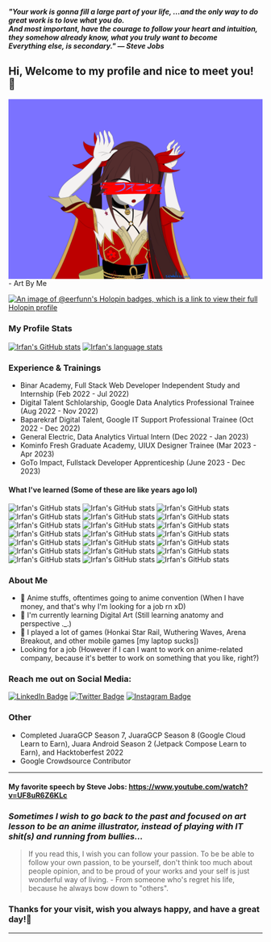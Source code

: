**_"Your work is gonna fill a large part of your life, ...and the only way to do great work is to love what you do._**\
**_And most important, have the courage to follow your heart and intuition, they somehow already know, what you truly want to become_**\
**_Everything else, is secondary." — Steve Jobs_**

## Hi, Welcome to my profile and nice to meet you! 🌟

<img align="center" alt="HSR Sparkle Phony Art" src="https://raw.githubusercontent.com/eerfunn/eerfunn/main/assets/phonyforgithub.png" />
- Art By Me

<!-- <img align="center" alt="Prinz Eugen Azur Lane" src="https://raw.githubusercontent.com/eerfunn/eerfunn/main/assets/eugen.png" /> -->
<!-- - Prinz Eugen's Art by ひみつ (Pixiv) -->

[![An image of @eerfunn's Holopin badges, which is a link to view their full Holopin profile](https://holopin.me/eerfunn)](https://holopin.io/@eerfunn)

### My Profile Stats

<a href="github.com/eerfunn"><img align="center" src="https://github-readme-stats.vercel.app/api?username=eerfunn&count_private=true&show_icons=true&bg_color=0d1117&text_color=ffffff&title_color=00ffff&icon_color=FFD700&border_color=FFD700" alt="Irfan's GitHub stats"/></a>
<a href="github.com/eerfunn"><img align="center" src="https://github-readme-stats.vercel.app/api/top-langs/?username=eerfunn&layout=compact&bg_color=0d1117&text_color=ffffff&title_color=00ffff&icon_color=FFD700&border_color=FFD700" alt="Irfan's language stats"/></a>

### Experience & Trainings

- Binar Academy, Full Stack Web Developer Independent Study and Internship (Feb 2022 - Jul 2022)
- Digital Talent Schlolarship, Google Data Analytics Professional Trainee (Aug 2022 - Nov 2022)
- Baparekraf Digital Talent, Google IT Support Professional Trainee (Oct 2022 - Dec 2022)
- General Electric, Data Analytics Virtual Intern (Dec 2022 - Jan 2023)
- Kominfo Fresh Graduate Academy, UIUX Designer Trainee (Mar 2023 - Apr 2023)
- GoTo Impact, Fullstack Developer Apprenticeship (June 2023 - Dec 2023)

#### What I've learned (Some of these are like years ago lol)

![Irfan's GitHub stats](https://img.shields.io/badge/Adobe%20After%20Effects-393665?logo=Adobe%20After%20Effects&logoColor=CF96FD)
![Irfan's GitHub stats](https://img.shields.io/badge/Adobe%20Illustrator-000?logo=adobe%20illustrator&logoColor=white)
![Irfan's GitHub stats](https://img.shields.io/badge/Blender-%23F5792A.svg?logo=blender&logoColor=white)
![Irfan's GitHub stats](https://img.shields.io/badge/-Figma-black?style=flat-square&logo=figma)
![Irfan's GitHub stats](https://img.shields.io/badge/-HTML5-black?style=flat-square&logo=html5)
![Irfan's GitHub stats](https://img.shields.io/badge/-CSS-black?style=flat-square&logo=css3)
![Irfan's GitHub stats](https://img.shields.io/badge/-Javascript-black?style=flat-square&logo=javascript)
![Irfan's GitHub stats](https://img.shields.io/badge/-Git-black?style=flat-square&logo=git)
![Irfan's GitHub stats](https://img.shields.io/badge/-MySql-black?style=flat-square&logo=mysql)
![Irfan's GitHub stats](https://img.shields.io/badge/-MongoDB-black?style=flat-square&logo=mongodb)
![Irfan's GitHub stats](https://img.shields.io/badge/-Express.js-black?style=flat-square&logo=express)
![Irfan's GitHub stats](https://img.shields.io/badge/-React.js-black?style=flat-square&logo=react)
![Irfan's GitHub stats](https://img.shields.io/badge/-Node.js-black?style=flat-square&logo=nodedotjs)
![Irfan's GitHub stats](https://img.shields.io/badge/-Google_Cloud-black?style=flat-square&logo=googlecloud)
![Irfan's GitHub stats](https://img.shields.io/badge/-Firebase-black?style=flat-square&logo=firebase)
![Irfan's GitHub stats](https://img.shields.io/badge/Kubernetes-000?logo=kubernetes&logoColor=326CE5)
![Irfan's GitHub stats](https://img.shields.io/badge/-Flutter-black?style=flat-square&logo=flutter)
![Irfan's GitHub stats](https://img.shields.io/badge/-PHP-black?style=flat-square&logo=php)
![Irfan's GitHub stats](https://img.shields.io/badge/-Laravel-black?style=flat-square&logo=laravel)
![Irfan's GitHub stats](https://img.shields.io/badge/-Code_Igniter-black?style=flat-square&logo=codeigniter)
![Irfan's GitHub stats](https://img.shields.io/badge/-Unity_Game_Engine-black?style=flat-square&logo=unity)

### About Me

- 💖 Anime stuffs, oftentimes going to anime convention (When I have money, and that's why I'm looking for a job rn xD)
- 🌱 I'm currently learning Digital Art (Still learning anatomy and perspective .\_.)
- 🔭 I played a lot of games (Honkai Star Rail, Wuthering Waves, Arena Breakout, and other mobile games [my laptop sucks])
- Looking for a job (However if I can I want to work on anime-related company, because it's better to work on something that you like, right?)

### Reach me out on Social Media:

[![LinkedIn Badge](https://img.shields.io/badge/-Linked_In-blue?style=flat-square&logo=linkedin&logoColor=white)](https://www.linkedin.com/in/irfannadabs/)
[![Twitter Badge](https://img.shields.io/badge/-Twitter-cyan?style=flat-square&logo=twitter&logoColor=white)](https://www.twitter.com/irfannadabs)
[![Instagram Badge](https://img.shields.io/badge/-Instagram-fuchsia?style=flat-square&logo=instagram&logoColor=white)](https://www.instagram.com/irfannbsin/)

### Other

- Completed JuaraGCP Season 7, JuaraGCP Season 8 (Google Cloud Learn to Earn), Juara Android Season 2 (Jetpack Compose Learn to Earn), and Hacktoberfest 2022
- Google Crowdsource Contributor

---

#### My favorite speech by Steve Jobs: https://www.youtube.com/watch?v=UF8uR6Z6KLc

### **_Sometimes I wish to go back to the past and focused on art lesson to be an anime illustrator, instead of playing with IT shit(s) and running from bullies..._**

> If you read this, I wish you can follow your passion. To be be able to follow your own passion, to be yourself, don't think too much about people opinion, and to be proud of your works and your self is just wonderful way of living. - From someone who's regret his life, because he always bow down to "others".

### Thanks for your visit, wish you always happy, and have a great day!🌟

---
